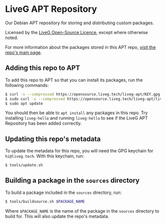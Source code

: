 # LiveG APT Repository
Our Debian APT repository for storing and distributing custom packages.

Licensed by the [LiveG Open-Source Licence](LICENCE.md), except where otherwise noted.

For more information about the packages stored in this APT repo, [visit the repo's main page](https://opensource.liveg.tech/liveg-apt).

## Adding this repo to APT
To add this repo to APT so that you can install its packages, run the following commands:

```bash
$ curl -s --compressed https://opensource.liveg.tech/liveg-apt/KEY.gpg | gpg --dearmor | sudo tee /etc/apt/trusted.gpg.d/liveg-apt.gpg > /dev/null
$ sudo curl -s --compressed https://opensource.liveg.tech/liveg-apt/liveg-apt.list -o /etc/apt/sources.list.d/liveg-apt.list
$ sudo apt update
```

You should then be able to `apt install` any packages in this repo. Try installing `liveg-hello` and running `liveg-hello` to see if the LiveG APT Repository has been added correctly.

## Updating this repo's metadata
To update the metadata for this repo, you will need the GPG keychain for `hi@liveg.tech`. With this keychain, run:

```bash
$ tools/update.sh
```

## Building a package in the `sources` directory
To build a package included in the `sources` directory, run:

```bash
$ tools/buildsource.sh $PACKAGE_NAME
```

Where `$PACKAGE_NAME` is the name of the package in the `sources` directory to build for. This will also update the repo's metadata.

